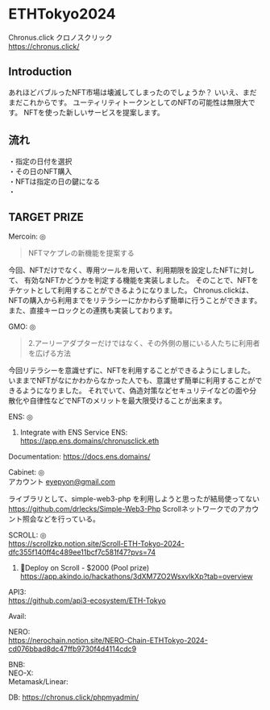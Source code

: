 # ETHTokyo2024

Chronus.click クロノスクリック  
https://chronus.click/

## Introduction

あれほどバブルったNFT市場は壊滅してしまったのでしょうか？
いいえ、まだまだこれからです。
ユーティリティトークンとしてのNFTの可能性は無限大です。
NFTを使った新しいサービスを提案します。


## 流れ

・指定の日付を選択  
・その日のNFT購入  
・NFTは指定の日の鍵になる  
・


## TARGET PRIZE

Mercoin: ◎  
> NFTマケプレの新機能を提案する

今回、NFTだけでなく、専用ツールを用いて、利用期限を設定したNFTに対して、
有効なNFTかどうかを判定する機能を実装しました。
そのことで、NFTをチケットとして利用することができるようになりました。
Chronus.clickは、NFTの購入から利用までをリテラシーにかかわらず簡単に行うことができます。
また、直接キーロックとの連携も実装しております。

GMO: ◎  
> 2.アーリーアダプターだけではなく、その外側の層にいる人たちに利用者を広げる方法

今回リテラシーを意識せずに、NFTを利用することができるようにしました。
いままでNFTがなにかわからなかった人でも、意識せず簡単に利用することができるようになりました。
それでいて、偽造対策などセキュリテイなどの面や分散化や自律性などでNFTのメリットを最大限受けることが出来ます。

ENS:  ◎  
1. Integrate with ENS
Service ENS:
https://app.ens.domains/chronusclick.eth

Documentation:
https://docs.ens.domains/


Cabinet: ◎   
アカウント eyepyon@gmail.com

ライブラリとして、simple-web3-php を利用しようと思ったが結局使ってない
https://github.com/drlecks/Simple-Web3-Php
Scrollネットワークでのアカウント照会などを行っている。

SCROLL: ◎  
https://scrollzkp.notion.site/Scroll-ETH-Tokyo-2024-dfc355f140ff4c489ee11bcf7c581f47?pvs=74
1. 🚀Deploy on Scroll - $2000 (Pool prize)
https://app.akindo.io/hackathons/3dXM7ZO2WsxvlkXp?tab=overview






API3:  
https://github.com/api3-ecosystem/ETH-Tokyo

Avail:  

NERO:  
https://nerochain.notion.site/NERO-Chain-ETHTokyo-2024-cd076bbad8dc47ffb9730f4d4114cdc9

BNB:  
NEO-X:  
Metamask/Linear:  


DB:
https://chronus.click/phpmyadmin/


